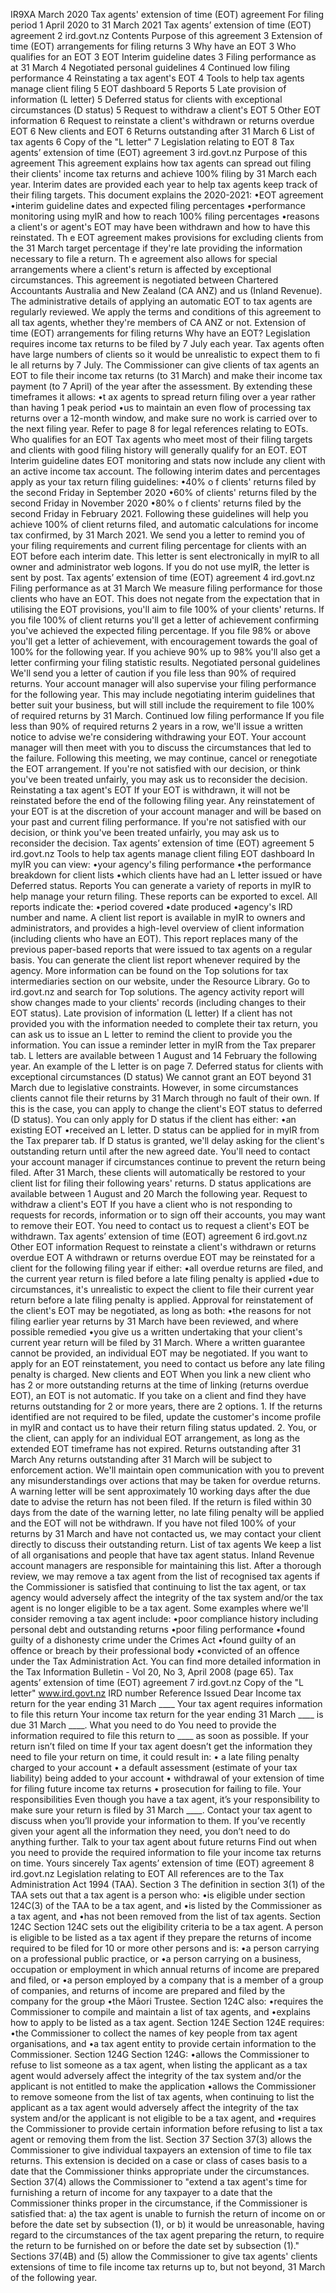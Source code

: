 IR9XA March 2020 Tax agents' extension of time (EOT) agreement For filing period 1 April 2020 to 31 March 2021 Tax agents’ extension of time (EOT) agreement 2 ird.govt.nz Contents Purpose of this agreement 3 Extension of time (EOT) arrangements for filing returns 3 Why have an EOT 3 Who qualifies for an EOT 3 EOT Interim guideline dates 3 Filing performance as at 31 March 4 Negotiated personal guidelines 4 Continued low filing performance 4 Reinstating a tax agent's EOT 4 Tools to help tax agents manage client filing 5 EOT dashboard 5 Reports 5 Late provision of information (L letter) 5 Deferred status for clients with exceptional circumstances (D status) 5 Request to withdraw a client's EOT 5 Other EOT information 6 Request to reinstate a client's withdrawn or returns overdue EOT 6 New clients and EOT 6 Returns outstanding after 31 March 6 List of tax agents 6 Copy of the "L letter" 7 Legislation relating to EOT 8 Tax agents’ extension of time (EOT) agreement 3 ird.govt.nz Purpose of this agreement This agreement explains how tax agents can spread out filing their clients' income tax returns and achieve 100% filing by 31 March each year. Interim dates are provided each year to help tax agents keep track of their filing targets. This document explains the 2020-2021: •EOT agreement •interim guideline dates and expected filing percentages •performance monitoring using myIR and how to reach 100% filing percentages •reasons a client's or agent's EOT may have been withdrawn and how to have this reinstated. Th e EOT agreement makes provisions for excluding clients from the 31 March target percentage if they're late providing the information necessary to file a return. Th e agreement also allows for special arrangements where a client's return is affected by exceptional circumstances. This agreement is negotiated between Chartered Accountants Australia and New Zealand (CA ANZ) and us (Inland Revenue). The administrative details of applying an automatic EOT to tax agents are regularly reviewed. We apply the terms and conditions of this agreement to all tax agents, whether they're members of CA ANZ or not. Extension of time (EOT) arrangements for filing returns Why have an EOT? Legislation requires income tax returns to be filed by 7 July each year. Tax agents often have large numbers of clients so it would be unrealistic to expect them to fi le all returns by 7 July. The Commissioner can give clients of tax agents an EOT to file their income tax returns (to 31 March) and make their income tax payment (to 7 April) of the year after the assessment. By extending these timeframes it allows: •t ax agents to spread return filing over a year rather than having 1 peak period •us to maintain an even flow of processing tax returns over a 12-month window, and make sure no work is carried over to the next filing year. Refer to page 8 for legal references relating to EOTs. Who qualifies for an EOT Tax agents who meet most of their filing targets and clients with good filing history will generally qualify for an EOT. EOT Interim guideline dates EOT monitoring and stats now include any client with an active income tax account. The following interim dates and percentages apply as your tax return filing guidelines: •40% o f clients' returns filed by the second Friday in September 2020 •60% of clients' returns filed by the second Friday in November 2020 •80% o f clients' returns filed by the second Friday in February 2021. Following these guidelines will help you achieve 100% of client returns filed, and automatic calculations for income tax confirmed, by 31 March 2021. We send you a letter to remind you of your filing requirements and current filing percentage for clients with an EOT before each interim date. This letter is sent electronically in myIR to all owner and administrator web logons. If you do not use myIR, the letter is sent by post. Tax agents’ extension of time (EOT) agreement 4 ird.govt.nz Filing performance as at 31 March We measure filing performance for those clients who have an EOT. This does not negate from the expectation that in utilising the EOT provisions, you'll aim to file 100% of your clients' returns. If you file 100% of client returns you'll get a letter of achievement confirming you've achieved the expected filing percentage. If you file 98% or above you'll get a letter of achievement, with encouragement towards the goal of 100% for the following year. If you achieve 90% up to 98% you'll also get a letter confirming your filing statistic results. Negotiated personal guidelines We'll send you a letter of caution if you file less than 90% of required returns. Your account manager will also supervise your filing performance for the following year. This may include negotiating interim guidelines that better suit your business, but will still include the requirement to file 100% of required returns by 31 March. Continued low filing performance If you file less than 90% of required returns 2 years in a row, we'll issue a written notice to advise we're considering withdrawing your EOT. Your account manager will then meet with you to discuss the circumstances that led to the failure. Following this meeting, we may continue, cancel or renegotiate the EOT arrangement. If you're not satisfied with our decision, or think you've been treated unfairly, you may ask us to reconsider the decision. Reinstating a tax agent's EOT If your EOT is withdrawn, it will not be reinstated before the end of the following filing year. Any reinstatement of your EOT is at the discretion of your account manager and will be based on your past and current filing performance. If you're not satisfied with our decision, or think you've been treated unfairly, you may ask us to reconsider the decision. Tax agents’ extension of time (EOT) agreement 5 ird.govt.nz Tools to help tax agents manage client filing EOT dashboard In myIR you can view: •your agency's filing performance •the performance breakdown for client lists •which clients have had an L letter issued or have Deferred status. Reports You can generate a variety of reports in myIR to help manage your return filing. These reports can be exported to excel. All reports indicate the: •period covered •date produced •agency's IRD number and name. A client list report is available in myIR to owners and administrators, and provides a high-level overview of client information (including clients who have an EOT). This report replaces many of the previous paper-based reports that were issued to tax agents on a regular basis. You can generate the client list report whenever required by the agency. More information can be found on the Top solutions for tax intermediaries section on our website, under the Resource Library. Go to ird.govt.nz and search for Top solutions. The agency activity report will show changes made to your clients' records (including changes to their EOT status). Late provision of information (L letter) If a client has not provided you with the information needed to complete their tax return, you can ask us to issue an L letter to remind the client to provide you the information. You can issue a reminder letter in myIR from the Tax preparer tab. L letters are available between 1 August and 14 February the following year. An example of the L letter is on page 7. Deferred status for clients with exceptional circumstances (D status) We cannot grant an EOT beyond 31 March due to legislative constraints. However, in some circumstances clients cannot file their returns by 31 March through no fault of their own. If this is the case, you can apply to change the client's EOT status to deferred (D status). You can only apply for D status if the client has either: •an existing EOT •received an L letter. D status can be applied for in myIR from the Tax preparer tab. If D status is granted, we'll delay asking for the client's outstanding return until after the new agreed date. You'll need to contact your account manager if circumstances continue to prevent the return being filed. After 31 March, these clients will automatically be restored to your client list for filing their following years' returns. D status applications are available between 1 August and 20 March the following year. Request to withdraw a client's EOT If you have a client who is not responding to requests for records, information or to sign off their accounts, you may want to remove their EOT. You need to contact us to request a client's EOT be withdrawn. Tax agents’ extension of time (EOT) agreement 6 ird.govt.nz Other EOT information Request to reinstate a client's withdrawn or returns overdue EOT A withdrawn or returns overdue EOT may be reinstated for a client for the following filing year if either: •all overdue returns are filed, and the current year return is filed before a late filing penalty is applied •due to circumstances, it's unrealistic to expect the client to file their current year return before a late filing penalty is applied. Approval for reinstatement of the client's EOT may be negotiated, as long as both: •the reasons for not filing earlier year returns by 31 March have been reviewed, and where possible remedied •you give us a written undertaking that your client's current year return will be filed by 31 March. Where a written guarantee cannot be provided, an individual EOT may be negotiated. If you want to apply for an EOT reinstatement, you need to contact us before any late filing penalty is charged. New clients and EOT When you link a new client who has 2 or more outstanding returns at the time of linking (returns overdue EOT), an EOT is not automatic. If you take on a client and find they have returns outstanding for 2 or more years, there are 2 options. 1. If the returns identified are not required to be filed, update the customer's income profile in myIR and contact us to have their return filing status updated. 2. You, or the client, can apply for an individual EOT arrangement, as long as the extended EOT timeframe has not expired. Returns outstanding after 31 March Any returns outstanding after 31 March will be subject to enforcement action. We'll maintain open communication with you to prevent any misunderstandings over actions that may be taken for overdue returns. A warning letter will be sent approximately 10 working days after the due date to advise the return has not been filed. If the return is filed within 30 days from the date of the warning letter, no late filing penalty will be applied and the EOT will not be withdrawn. If you have not filed 100% of your returns by 31 March and have not contacted us, we may contact your client directly to discuss their outstanding return. List of tax agents We keep a list of all organisations and people that have tax agent status. Inland Revenue account managers are responsible for maintaining this list. After a thorough review, we may remove a tax agent from the list of recognised tax agents if the Commissioner is satisfied that continuing to list the tax agent, or tax agency would adversely affect the integrity of the tax system and/or the tax agent is no longer eligible to be a tax agent. Some examples where we'll consider removing a tax agent include: •poor compliance history including personal debt and outstanding returns •poor filing performance •found guilty of a dishonesty crime under the Crimes Act •found guilty of an offence or breach by their professional body •convicted of an offence under the Tax Administration Act. You can find more detailed information in the Tax Information Bulletin - Vol 20, No 3, April 2008 (page 65). Tax agents’ extension of time (EOT) agreement 7 ird.govt.nz Copy of the "L letter" www.ird.govt.nz IRD number Reference Issued Dear Income tax return for the year ending 31 March \_\_\_\_ Your tax agent requires information to file this return Your income tax return for the year ending 31 March \_\_\_\_ is due 31 March \_\_\_\_. What you need to do You need to provide the information required to file this return to \_\_\_\_ as soon as possible. If your return isn’t filed on time If your tax agent doesn’t get the information they need to file your return on time, it could result in: • a late filing penalty charged to your account • a default assessment (estimate of your tax liability) being added to your account • withdrawal of your extension of time for filing future income tax returns • prosecution for failing to file. Your responsibilities Even though you have a tax agent, it’s your responsibility to make sure your return is filed by 31 March \_\_\_\_. Contact your tax agent to discuss when you’ll provide your information to them. If you’ve recently given your agent all the information they need, you don’t need to do anything further. Talk to your tax agent about future returns Find out when you need to provide the required information to file your income tax returns on time. Yours sincerely Tax agents’ extension of time (EOT) agreement 8 ird.govt.nz Legislation relating to EOT All references are to the Tax Administration Act 1994 (TAA). Section 3 The definition in section 3(1) of the TAA sets out that a tax agent is a person who: •is eligible under section 124C(3) of the TAA to be a tax agent, and •is listed by the Commissioner as a tax agent, and •has not been removed from the list of tax agents. Section 124C Section 124C sets out the eligibility criteria to be a tax agent. A person is eligible to be listed as a tax agent if they prepare the returns of income required to be filed for 10 or more other persons and is: •a person carrying on a professional public practice, or •a person carrying on a business, occupation or employment in which annual returns of income are prepared and filed, or •a person employed by a company that is a member of a group of companies, and returns of income are prepared and filed by the company for the group •the Māori Trustee. Section 124C also: •requires the Commissioner to compile and maintain a list of tax agents, and •explains how to apply to be listed as a tax agent. Section 124E Section 124E requires: •the Commissioner to collect the names of key people from tax agent organisations, and •a tax agent entity to provide certain information to the Commissioner. Section 124G Section 124G: •allows the Commissioner to refuse to list someone as a tax agent, when listing the applicant as a tax agent would adversely affect the integrity of the tax system and/or the applicant is not entitled to make the application •allows the Commissioner to remove someone from the list of tax agents, when continuing to list the applicant as a tax agent would adversely affect the integrity of the tax system and/or the applicant is not eligible to be a tax agent, and •requires the Commissioner to provide certain information before refusing to list a tax agent or removing them from the list. Section 37 Section 37(3) allows the Commissioner to give individual taxpayers an extension of time to file tax returns. This extension is decided on a case or class of cases basis to a date that the Commissioner thinks appropriate under the circumstances. Section 37(4) allows the Commissioner to "extend a tax agent's time for furnishing a return of income for any taxpayer to a date that the Commissioner thinks proper in the circumstance, if the Commissioner is satisfied that: a) the tax agent is unable to furnish the return of income on or before the date set by subsection (1), or b) it would be unreasonable, having regard to the circumstances of the tax agent preparing the return, to require the return to be furnished on or before the date set by subsection (1)." Sections 37(4B) and (5) allow the Commissioner to give tax agents' clients extensions of time to file income tax returns up to, but not beyond, 31 March of the following year.